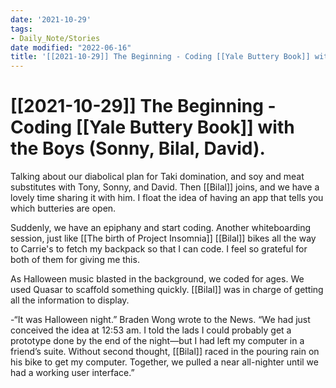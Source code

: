 ```yaml
---
date: '2021-10-29'
tags:
- Daily_Note/Stories
date modified: "2022-06-16"
title: '[[2021-10-29]] The Beginning - Coding [[Yale Buttery Book]] with the Boys (Sonny, Bilal, David).'
---
```


# [[2021-10-29]] The Beginning - Coding [[Yale Buttery Book]] with the Boys (Sonny, Bilal, David).
Talking about our diabolical plan for Taki domination, and soy and meat substitutes with Tony, Sonny, and David. Then [[Bilal]] joins, and we have a lovely time sharing it with him. I float the idea of having an app that tells you which butteries are open.

Suddenly, we have an epiphany and start coding. Another whiteboarding session, just like [[The birth of Project Insomnia]] [[Bilal]] bikes all the way to Carrie's to fetch my backpack so that I can code. I feel so grateful for both of them for giving me this.

As Halloween music blasted in the background, we coded for ages. We used Quasar to scaffold something quickly. [[Bilal]] was in charge of getting all the information to display.

-“It was Halloween night.” Braden Wong wrote to the News. “We had just conceived the idea at 12:53 am. I told the lads I could probably get a prototype done by the end of the night—but I had left my computer in a friend’s suite. Without second thought, [[Bilal]] raced in the pouring rain on his bike to get my computer. Together, we pulled a near all-nighter until we had a working user interface.”
